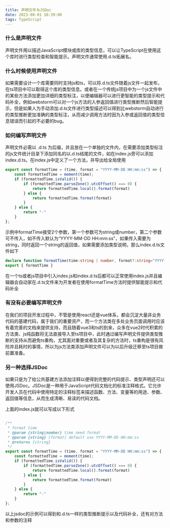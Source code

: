 ```yaml
---
title: 声明文件与JSDoc
date: 2023-08-01 16:39:00
tags: TypeScript
---
```


### 什么是声明文件

声明文件用以描述JavaScript模块或库的类型信息，可以让TypeScript在使用这个库时进行类型检查和智能提示。声明文件通常使用.d.ts拓展名。
<!-- more -->

### 什么时候使用声明文件

如果需要设计一个库需要同时支持js和ts，可以将.d.ts文件随着js文件一起发布，在ts项目中可以取得这个库的类型信息。或者在一个传统js项目中为一个js文件中的某些方法添加更加详细的类型标注，以便编辑器可以进行更智能的类型提示和代码补全，例如webstorm可以对一个js方法的入参返回值进行类型推断然后智能提示，但是如果人为手动添加.d.ts文件进行类型描述可以得到比webstorm自动进行的类型推断更加准确的类型标注，从而减少调用方法时因为入参或返回值的类型信息错误而引起的不必要的bug。

### 如何编写声明文件

声明文件必需以 .d.ts 为后缀，并且放在一个单独的文件内，在需要添加类型标注的js文件统计目录下添加同名的以.d.ts结尾的文件，如在index.js旁可以添加index.d.ts。在index.js中定义了一个方法，并导出给全局使用

```javascript
export const formatTime = (time, format = "YYYY-MM-DD HH:mm:ss") => {
    const formattedTime = moment(time);
    if (formattedTime.isValid()) {
        if (formattedTime.parseZone().utcOffset() === 0) {
            return formattedTime.local().format(format)
        } else {
            return formattedTime.format(format)
        }
    } else {
        return "-"
    }
};
```

示例中formatTime接受2个参数，第一个参数可为string或number，第二个参数可不传入，如不传入默认为“YYYY-MM-DD HH:mm:ss”，如果传入需要为string，同时返回一个string的返回值，如果需要添加类型说明，那么index.d.ts文件如下

```typescript
declare function formatTime(time:string | number, format?:string="YYYY-MM-DD HH:mm:ss"): string
export { formatTime }
```

在一个ts或者js项目中引入index.js和index.d.ts后都可以正常使用index.js并且编辑器会自动家在.d.ts文件来为开发者在使用formatTime方法时提供智能提示和代码补全

### 有没有必要编写声明文件

在我们的项目开发过程中，不管是使用react还是vue体系，都会沉淀大量非业务代码的基建代码，属于我们的重要资产，而一个方法类在多处业务页面调用时应该有着完善的文档来提供支持，而且随着vue3和ts的到来，众多在vue2时代积累的方法类、js纯函数将无法直接导入至ts项目中，此时通过编写声明文件提供类型推断的支持从而避免ts重构，尤其面对重要或者及其复杂的方法时，ts重构是很有风险并且耗时的事情，所以为js方法类添加声明文件可以为以后升级迁移至ts项目做前置准备。

### 另一种选择JSDoc

如果只是为了给公共基建方法添加注释以便得到完整的代码提示、类型声明还可以使用JSDoc。JSDoc是一种用于JavaScript代码文档化的标准注释格式。它允许开发人员在代码中使用特定的注释标签来描述函数、方法、变量等的用途、参数、返回值等信息，从而生成清晰、易读的代码文档。

上面的index.js就可以写成以下形式

```javascript

/**
 * format time
 * @param {string|number} time need format
 * @param {string} [format] default use YYYY-MM-DD HH:mm:ss
 * @returns {string}
 */
export const formatTime = (time, format = "YYYY-MM-DD HH:mm:ss") => {
    const formattedTime = moment(time);
    if (formattedTime.isValid()) {
        if (formattedTime.parseZone().utcOffset() === 0) {
            return formattedTime.local().format(format)
        } else {
            return formattedTime.format(format)
        }
    } else {
        return "-"
    }
};
```

以上jsdoc的示例可以得到和.d.ts一样的类型推断提示以及代码补全，还有对方法和参数的注释
